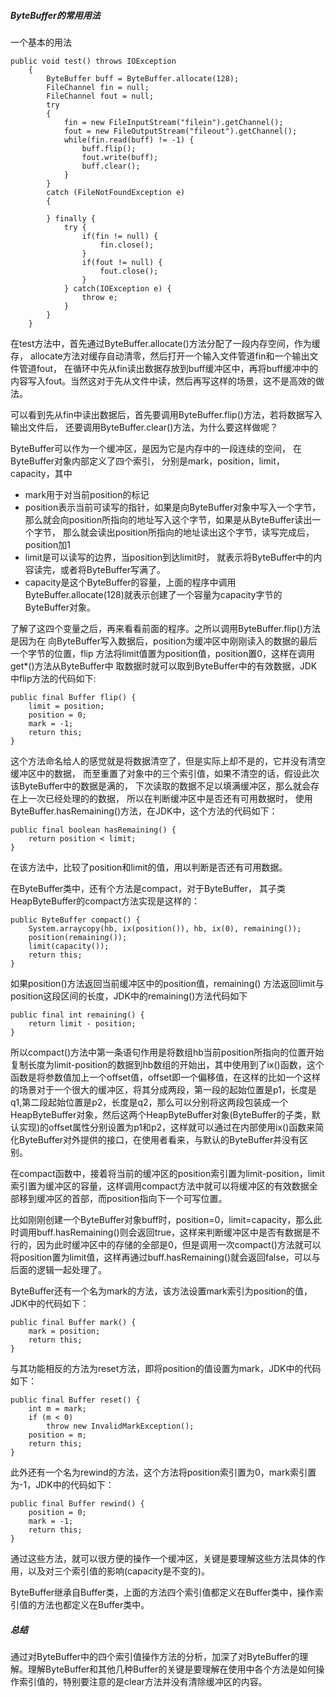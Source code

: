 ##### ByteBuffer的常用用法
一个基本的用法
```angular2html
public void test() throws IOException
    {
        ByteBuffer buff = ByteBuffer.allocate(128);
        FileChannel fin = null;
        FileChannel fout = null;
        try
        {
            fin = new FileInputStream("filein").getChannel();
            fout = new FileOutputStream("fileout").getChannel();
            while(fin.read(buff) != -1) {
                buff.flip();
                fout.write(buff);
                buff.clear();
            }
        }
        catch (FileNotFoundException e)
        {

        } finally {
            try {
                if(fin != null) {
                    fin.close();
                }
                if(fout != null) {
                    fout.close();
                }
            } catch(IOException e) {
                throw e;
            }
        }
    }
```
在test方法中，首先通过ByteBuffer.allocate()方法分配了一段内存空间，作为缓存，
allocate方法对缓存自动清零，然后打开一个输入文件管道fin和一个输出文件管道fout，
在循环中先从fin读出数据存放到buff缓冲区中，再将buff缓冲中的内容写入fout。当然这对于先从文件中读，然后再写这样的场景，这不是高效的做法。

可以看到先从fin中读出数据后，首先要调用ByteBuffer.flip()方法，若将数据写入输出文件后，
还要调用ByteBuffer.clear()方法，为什么要这样做呢？

ByteBuffer可以作为一个缓冲区，是因为它是内存中的一段连续的空间，
在ByteBuffer对象内部定义了四个索引，
分别是mark，position，limit，capacity，其中
- mark用于对当前position的标记
- position表示当前可读写的指针，如果是向ByteBuffer对象中写入一个字节，
那么就会向position所指向的地址写入这个字节，如果是从ByteBuffer读出一个字节，
那么就会读出position所指向的地址读出这个字节，读写完成后，position加1
- limit是可以读写的边界，当position到达limit时，
就表示将ByteBuffer中的内容读完，或者将ByteBuffer写满了。
- capacity是这个ByteBuffer的容量，上面的程序中调用
ByteBuffer.allocate(128)就表示创建了一个容量为capacity字节的ByteBuffer对象。

了解了这四个变量之后，再来看看前面的程序。之所以调用ByteBuffer.flip()方法是因为在
向ByteBuffer写入数据后，position为缓冲区中刚刚读入的数据的最后一个字节的位置，flip
方法将limit值置为position值，position置0，这样在调用get*()方法从ByteBuffer中
取数据时就可以取到ByteBuffer中的有效数据，JDK中flip方法的代码如下:
~~~
public final Buffer flip() {
    limit = position;
    position = 0;
    mark = -1;
    return this;
}
~~~
这个方法命名给人的感觉就是将数据清空了，但是实际上却不是的，它并没有清空缓冲区中的数据，
而至重置了对象中的三个索引值，如果不清空的话，假设此次该ByteBuffer中的数据是满的，
下次读取的数据不足以填满缓冲区，那么就会存在上一次已经处理的的数据，
所以在判断缓冲区中是否还有可用数据时，
使用ByteBuffer.hasRemaining()方法，在JDK中，这个方法的代码如下：
```angular2html
public final boolean hasRemaining() {
    return position < limit;
}
```
在该方法中，比较了position和limit的值，用以判断是否还有可用数据。

在ByteBuffer类中，还有个方法是compact，对于ByteBuffer，
其子类HeapByteBuffer的compact方法实现是这样的：
```
public ByteBuffer compact() {
    System.arraycopy(hb, ix(position()), hb, ix(0), remaining());
    position(remaining());
    limit(capacity());
    return this;
}
```
如果position()方法返回当前缓冲区中的position值，remaining()
方法返回limit与position这段区间的长度，JDK中的remaining()方法代码如下
````angular2html
public final int remaining() {
    return limit - position;
}
````
所以compact()方法中第一条语句作用是将数组hb当前position所指向的位置开始复制长度为limit-position的数据到hb数组的开始出，其中使用到了ix()函数，这个函数是将参数值加上一个offset值，offset即一个偏移值，在这样的比如一个这样的场景对于一个很大的缓冲区，将其分成两段，第一段的起始位置是p1，长度是q1,第二段起始位置是p2，长度是q2，那么可以分别将这两段包装成一个HeapByteBuffer对象，然后这两个HeapByteBuffer对象(ByteBuffer的子类，默认实现)的offset属性分别设置为p1和p2，这样就可以通过在内部使用ix()函数来简化ByteBuffer对外提供的接口，在使用者看来，与默认的ByteBuffer并没有区别。

在compact函数中，接着将当前的缓冲区的position索引置为limit-position，limit索引置为缓冲区的容量，这样调用compact方法中就可以将缓冲区的有效数据全部移到缓冲区的首部，而position指向下一个可写位置。

比如刚刚创建一个ByteBuffer对象buff时，position=0，limit=capacity，那么此时调用buff.hasRemaining()则会返回true，这样来判断缓冲区中是否有数据是不行的，因为此时缓冲区中的存储的全部是0，但是调用一次compact()方法就可以将position置为limit值，这样再通过buff.hasRemaining()就会返回false，可以与后面的逻辑一起处理了。

ByteBuffer还有一个名为mark的方法，该方法设置mark索引为position的值，JDK中的代码如下：
```angular2html
public final Buffer mark() {
    mark = position;
    return this;
}
```
与其功能相反的方法为reset方法，即将position的值设置为mark，JDK中的代码如下：
```angular2html
public final Buffer reset() {
    int m = mark;
    if (m < 0)
        throw new InvalidMarkException();
    position = m;
    return this;
}
```
此外还有一个名为rewind的方法，这个方法将position索引置为0，mark索引置为-1，JDK中的代码如下：
```angular2html
public final Buffer rewind() {
    position = 0;
    mark = -1;
    return this;
}
```
通过这些方法，就可以很方便的操作一个缓冲区，关键是要理解这些方法具体的作用，以及对三个索引值的影响(capacity是不变的)。

ByteBuffer继承自Buffer类，上面的方法四个索引值都定义在Buffer类中，操作索引值的方法也都定义在Buffer类中。

##### 总结
通过对ByteBuffer中的四个索引值操作方法的分析，加深了对ByteBuffer的理解。理解ByteBuffer和其他几种Buffer的关键是要理解在使用中各个方法是如何操作索引值的，特别要注意的是clear方法并没有清除缓冲区的内容。